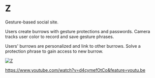 # Z

Gesture-based social site.

Users create burrows with gesture protections and passwords.  Camera tracks user color to record and save gesture phrases.  

Users' burrows are personalized and link to other burrows.  Solve a protection phrase to gain access to new burrow.

[![Z](https://github.com/rasianart/Z/blob/master/public/video/zshort.gif)](https://www.youtube.com/watch?v=d4cymefOtCo&feature=youtu.be)

https://www.youtube.com/watch?v=d4cymefOtCo&feature=youtu.be
